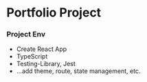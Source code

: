 # Portfolio Project

### Project Env

- Create React App
- TypeScript
- Testing-Library, Jest
- ...add theme, route, state management, etc.
